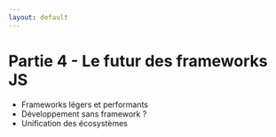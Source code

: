 ```yaml
---
layout: default
---
```


<div class="flex flex-col items-center justify-center p-30">
  <div class="text-center space-y-8">
    <h1 class="text-6xl font-bold bg-gradient-to-r from-blue-600 to-purple-600 bg-clip-text text-transparent px-8">
      Partie 4 - Le futur des frameworks JS
    </h1>    
    <div class="mt-16 space-y-6">
      <ul class="list-disc list-inside text-lg text-gray-700">
        <li>Frameworks légers et performants</li>
        <li>Développement sans framework ?</li>
        <li>Unification des écosystèmes</li>
      </ul>
    </div>
  </div>
</div>